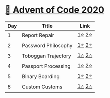 # [🎄 Advent of Code 2020](https://adventofcode.com/2020)

| Day | Title               | Link                                                                                                                                            |
| --- | ------------------- | ----------------------------------------------------------------------------------------------------------------------------------------------- |
| 1   | Report Repair       | [1⭐](https://github.com/ceski23/AdventOfCode/blob/2020/days/day_1_1.py) [2⭐](https://github.com/ceski23/AdventOfCode/blob/2020/days/day_1_2.py) |
| 2   | Password Philosophy | [1⭐](https://github.com/ceski23/AdventOfCode/blob/2020/days/day_2_1.py) [2⭐](https://github.com/ceski23/AdventOfCode/blob/2020/days/day_2_2.py) |
| 3   | Toboggan Trajectory | [1⭐](https://github.com/ceski23/AdventOfCode/blob/2020/days/day_3_1.py) [2⭐](https://github.com/ceski23/AdventOfCode/blob/2020/days/day_3_2.py) |
| 4   | Passport Processing | [1⭐](https://github.com/ceski23/AdventOfCode/blob/2020/days/day_4_1.py) [2⭐](https://github.com/ceski23/AdventOfCode/blob/2020/days/day_4_2.py) |
| 5   | Binary Boarding     | [1⭐](https://github.com/ceski23/AdventOfCode/blob/2020/days/day_5_1.py) [2⭐](https://github.com/ceski23/AdventOfCode/blob/2020/days/day_5_2.py) |
| 6   | Custom Customs      | [1⭐](https://github.com/ceski23/AdventOfCode/blob/2020/days/day_6_1.py) [2⭐](https://github.com/ceski23/AdventOfCode/blob/2020/days/day_6_2.py) |